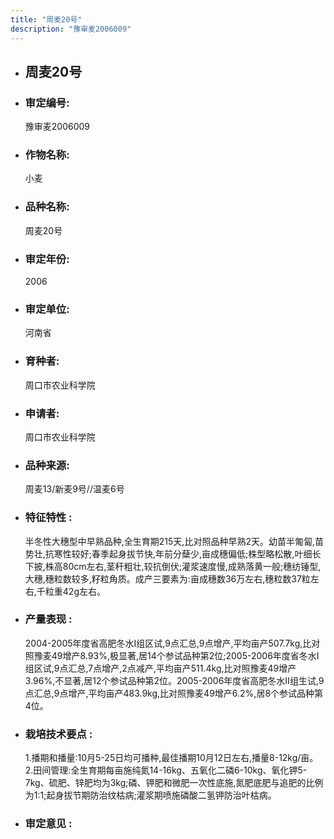 ```yaml
---
title: "周麦20号"
description: "豫审麦2006009"
---
```

* ## 周麦20号
* ###  审定编号:  
   豫审麦2006009

*  ### 作物名称:  
   小麦

*   ###  品种名称: 
    周麦20号

*   ### 审定年份: 
    2006

*   ### 审定单位:  
    河南省

*   ### 育种者:  
    周口市农业科学院

*   ### 申请者:  
    周口市农业科学院

*   ### 品种来源:  
    周麦13/新麦9号//温麦6号

*   ### 特征特性 : 
    半冬性大穗型中早熟品种,全生育期215天,比对照品种早熟2天。幼苗半匍匐,苗势壮,抗寒性较好;春季起身拔节快,年前分蘖少,亩成穗偏低;株型略松散,叶细长下披,株高80cm左右,茎秆粗壮,较抗倒伏;灌浆速度慢,成熟落黄一般;穗纺锤型,大穗,穗粒数较多,籽粒角质。成产三要素为:亩成穗数36万左右,穗粒数37粒左右,千粒重42g左右。

*   ### 产量表现 : 
    2004-2005年度省高肥冬水Ⅰ组区试,9点汇总,9点增产,平均亩产507.7kg,比对照豫麦49增产8.93%,极显著,居14个参试品种第2位;2005-2006年度省冬水Ⅰ组区试,9点汇总,7点增产,2点减产,平均亩产511.4kg,比对照豫麦49增产3.96%,不显著,居12个参试品种第2位。2005-2006年度省高肥冬水Ⅱ组生试,9点汇总,9点增产,平均亩产483.9kg,比对照豫麦49增产6.2%,居8个参试品种第4位。

*   ### 栽培技术要点 : 
    1.播期和播量:10月5-25日均可播种,最佳播期10月12日左右,播量8-12kg/亩。2.田间管理:全生育期每亩施纯氮14-16kg、五氧化二磷6-10kg、氧化钾5-7kg、硫肥、锌肥均为3kg;磷、钾肥和微肥一次性底施,氮肥底肥与追肥的比例为1:1;起身拔节期防治纹枯病;灌浆期喷施磷酸二氢钾防治叶枯病。

*   ### 审定意见 : 
    
